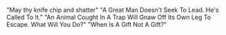 "May thy knife chip and shatter"
"A Great Man Doesn't Seek To Lead. He's Called To It."
"An Animal Cought In A Trap Will Gnaw Off Its Own Leg To Escape. What Will You Do?"
"When Is A Gift Not A Gift?"
